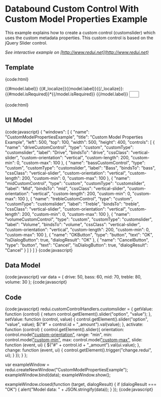 # Databound Custom Control With Custom Model Properties Example

This example explains how to create a custom control (customslider) which uses the custom metadata properties. This custom control is based on the jQuery Slider control.

_See interactive example on [http://www.redui.net](http://www.redui.net)_

## Template

{code:html}
<div id="{{id}}_template" class="redui-customslider-outer redui-valid{{#model.cssClass}} {{model.cssClass}}{{/model.cssClass}}{{#model.isHidden}} redui-hidden{{/model.isHidden}}">
  {{#model.label}}<label for="{{id}}" class="redui-customslider-label">
    <span>{{#_localize}}{{model.label}}{{/_localize}}: {{#model.isRequired}}*{{/model.isRequired}}</span>
  </label>{{/model.label}}
  <input id="{{id}}_amount" name="{{name}}" data-name="{{name}}" type="text" style="width: 32px; margin-bottom: 16px;" readonly="readonly" />
  <div id="{{id}}" class="redui-customslider redui-focusable" style="height:{{model.custom-length}}px;"></div>
  <div id="{{id}}_validationerrorbox" class="redui-validation-errorbox"></div>
</div>
{code:html}

## UI Model

{code:javascript}
{
    "windows": [
        {
            "name": "CustomModelPropertiesExample",
            "title": "Custom Model Properties Example",
            "left": 500,
            "top": 100,
            "width": 500,
            "height": 400,
            "controls": [
                {
                    "name": "driveCustomControl",
                    "type": "custom",
                    "customType": "customslider",
                    "label": "Drive",
                    "bindsTo": "drive",
                    "cssClass": "vertical-slider",
                    "custom-orientation": "vertical",
                    "custom-length": 200,
                    "custom-min": 0,
                    "custom-max": 100
                },
                {
                    "name": "bassCustomControl",
                    "type": "custom",
                    "customType": "customslider",
                    "label": "Bass",
                    "bindsTo": "bass",
                    "cssClass": "vertical-slider",
                    "custom-orientation": "vertical",
                    "custom-length": 200,
                    "custom-min": 0,
                    "custom-max": 100
                },
                {
                    "name": "midCustomControl",
                    "type": "custom",
                    "customType": "customslider",
                    "label": "Mid",
                    "bindsTo": "mid",
                    "cssClass": "vertical-slider",
                    "custom-orientation": "vertical",
                    "custom-length": 200,
                    "custom-min": 0,
                    "custom-max": 100
                },
                {
                    "name": "trebleCustomControl",
                    "type": "custom",
                    "customType": "customslider",
                    "label": "Treble",
                    "bindsTo": "treble",
                    "cssClass": "vertical-slider",
                    "custom-orientation": "vertical",
                    "custom-length": 200,
                    "custom-min": 0,
                    "custom-max": 100
                },
                {
                    "name": "volumeCustomControl",
                    "type": "custom",
                    "customType": "customslider",
                    "label": "Volume",
                    "bindsTo": "volume",
                    "cssClass": "vertical-slider",
                    "custom-orientation": "vertical",
                    "custom-length": 200,
                    "custom-min": 0,
                    "custom-max": 100
                },
                {
                    "name": "OKButton",
                    "type": "button",
                    "text": "OK",
                    "isDialogButton": true,
                    "dialogResult": "OK"
                },
                {
                    "name": "CancelButton",
                    "type": "button",
                    "text": "Cancel",
                    "isDialogButton": true,
                    "dialogResult": "Cancel"
                }
            ]
        }
    ]
}
{code:javascript}

## Data Model

{code:javascript}
var data = {
	drive: 50,
	bass: 60,
	mid: 70,
	treble: 80,
	volume: 30
};
{code:javascript}

## Code

{code:javascript}
redui.customControlHandlers.customslider = {
	getValue: function (control) {
		return control.getElement().slider("option", "value");
	},
	setValue: function (control, value) {
		control.getElement().slider("option", "value", value);
		$("#" + control.id + "_amount").val(value);
	},
	activate: function (control) {
		control.getElement().slider({
			orientation: control.model["custom-orientation"](_custom-orientation_),
			range: "min",
			min: control.model["custom-min"](_custom-min_),
			max: control.model["custom-max"](_custom-max_),
			slide: function (event, ui) {
				$("#" + control.id + "_amount").val(ui.value);
			},
			change: function (event, ui) {
				control.getElement().trigger("change.redui", ui);
			}
		});
	}
};

var exampleWindow = redui.createNewWindow("CustomModelPropertiesExample");
exampleWindow.bind(data);
exampleWindow.show();

exampleWindow.closed(function (target, dialogResult) {
	if (dialogResult === "OK") {
		alert("Model data: " + JSON.stringify(data));
	}
});
{code:javascript}